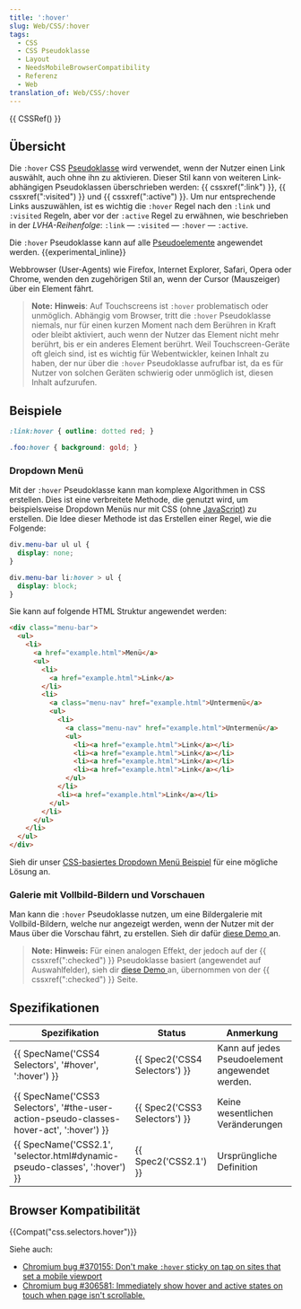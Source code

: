 ```yaml
---
title: ':hover'
slug: Web/CSS/:hover
tags:
  - CSS
  - CSS Pseudoklasse
  - Layout
  - NeedsMobileBrowserCompatibility
  - Referenz
  - Web
translation_of: Web/CSS/:hover
---
```

{{ CSSRef() }}

## Übersicht

Die `:hover` CSS [Pseudoklasse](/de/docs/Web/CSS/Pseudo-classes) wird verwendet, wenn der Nutzer einen Link auswählt, auch ohne ihn zu aktivieren. Dieser Stil kann von weiteren Link-abhängigen Pseudoklassen überschrieben werden: {{ cssxref(":link") }}, {{ cssxref(":visited") }} und {{ cssxref(":active") }}. Um nur entsprechende Links auszuwählen, ist es wichtig die `:hover` Regel nach den `:link` und `:visited` Regeln, aber vor der `:active` Regel zu erwähnen, wie beschrieben in der _LVHA-Reihenfolge_: `:link` — `:visited` — `:hover` — `:active`.

Die `:hover` Pseudoklasse kann auf alle [Pseudoelemente](/de/docs/Web/CSS/Pseudo-elements "Pseudo-classes") angewendet werden. {{experimental_inline}}

Webbrowser (User-Agents) wie Firefox, Internet Explorer, Safari, Opera oder Chrome, wenden den zugehörigen Stil an, wenn der Cursor (Mauszeiger) über ein Element fährt.

> **Note:** **Hinweis**: Auf Touchscreens ist `:hover` problematisch oder unmöglich. Abhängig vom Browser, tritt die `:hover` Pseudoklasse niemals, nur für einen kurzen Moment nach dem Berühren in Kraft oder bleibt aktiviert, auch wenn der Nutzer das Element nicht mehr berührt, bis er ein anderes Element berührt. Weil Touchscreen-Geräte oft gleich sind, ist es wichtig für Webentwickler, keinen Inhalt zu haben, der nur über die `:hover` Pseudoklasse aufrufbar ist, da es für Nutzer von solchen Geräten schwierig oder unmöglich ist, diesen Inhalt aufzurufen.

## Beispiele

```css
:link:hover { outline: dotted red; }

.foo:hover { background: gold; }
```

### Dropdown Menü

Mit der `:hover` Pseudoklasse kann man komplexe Algorithmen in CSS erstellen. Dies ist eine verbreitete Methode, die genutzt wird, um beispielsweise Dropdown Menüs nur mit CSS (ohne [JavaScript](/de/docs/Web/JavaScript "en/JavaScript")) zu erstellen. Die Idee dieser Methode ist das Erstellen einer Regel, wie die Folgende:

```css
div.menu-bar ul ul {
  display: none;
}

div.menu-bar li:hover > ul {
  display: block;
}
```

Sie kann auf folgende HTML Struktur angewendet werden:

```html
<div class="menu-bar">
  <ul>
    <li>
      <a href="example.html">Menü</a>
      <ul>
        <li>
          <a href="example.html">Link</a>
        </li>
        <li>
          <a class="menu-nav" href="example.html">Untermenü</a>
          <ul>
            <li>
              <a class="menu-nav" href="example.html">Untermenü</a>
              <ul>
                <li><a href="example.html">Link</a></li>
                <li><a href="example.html">Link</a></li>
                <li><a href="example.html">Link</a></li>
                <li><a href="example.html">Link</a></li>
              </ul>
            </li>
            <li><a href="example.html">Link</a></li>
          </ul>
        </li>
      </ul>
    </li>
  </ul>
</div>
```

Sieh dir unser [CSS-basiertes Dropdown Menü Beispiel](/@api/deki/files/6238/=css_dropdown_menu.html "css_dropdown_menu.html") für eine mögliche Lösung an.

### Galerie mit Vollbild-Bildern und Vorschauen

Man kann die `:hover` Pseudoklasse nutzen, um eine Bildergalerie mit Vollbild-Bildern, welche nur angezeigt werden, wenn der Nutzer mit der Maus über die Vorschau fährt, zu erstellen. Sieh dir dafür [diese Demo ](/@api/deki/files/6247/=css-gallery.zip "css-gallery.zip")an.

> **Note:** **Hinweis:** Für einen analogen Effekt, der jedoch auf der {{ cssxref(":checked") }} Pseudoklasse basiert (angewendet auf Auswahlfelder), sieh dir [diese Demo ](/@api/deki/files/6268/=css-checked-gallery.zip "css-checked-gallery.zip")an, übernommen von der {{ cssxref(":checked") }} Seite.

## Spezifikationen

| Spezifikation                                                                                                        | Status                                   | Anmerkung                                       |
| -------------------------------------------------------------------------------------------------------------------- | ---------------------------------------- | ----------------------------------------------- |
| {{ SpecName('CSS4 Selectors', '#hover', ':hover') }}                                                 | {{ Spec2('CSS4 Selectors') }} | Kann auf jedes Pseudoelement angewendet werden. |
| {{ SpecName('CSS3 Selectors', '#the-user-action-pseudo-classes-hover-act', ':hover') }} | {{ Spec2('CSS3 Selectors') }} | Keine wesentlichen Veränderungen                |
| {{ SpecName('CSS2.1', 'selector.html#dynamic-pseudo-classes', ':hover') }}                 | {{ Spec2('CSS2.1') }}             | Ursprüngliche Definition                        |

## Browser Kompatibilität

{{Compat("css.selectors.hover")}}

Siehe auch:

- [Chromium bug #370155: Don't make `:hover` sticky on tap on sites that set a mobile viewport](https://code.google.com/p/chromium/issues/detail?id=370155)
- [Chromium bug #306581: Immediately show hover and active states on touch when page isn't scrollable.](https://code.google.com/p/chromium/issues/detail?id=306581)
